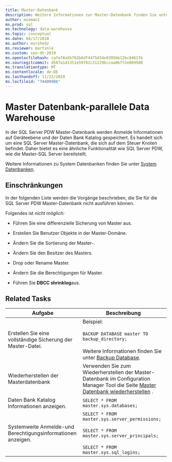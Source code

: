 ```yaml
---
title: Master-Datenbank
description: Weitere Informationen zur Master-Datenbank finden Sie unter Parallel Data Warehouse.
author: mzaman1
ms.prod: sql
ms.technology: data-warehouse
ms.topic: conceptual
ms.date: 04/17/2018
ms.author: murshedz
ms.reviewer: martinle
ms.custom: seo-dt-2019
ms.openlocfilehash: cafef8a5b702b6df4475d34e9395bb12bc9461fb
ms.sourcegitcommit: d587a141351e59782c31229bccaa0bff2e869580
ms.translationtype: MT
ms.contentlocale: de-DE
ms.lasthandoff: 11/22/2019
ms.locfileid: "74400986"
---
```

# <a name="master-database---parallel-data-warehouse"></a>Master Datenbank-parallele Data Warehouse
In der SQL Server PDW Master-Datenbank werden Anmelde Informationen auf Geräteebene und der Daten Bank Katalog gespeichert. Es handelt sich um eine SQL Server Master-Datenbank, die sich auf dem Steuer Knoten befindet. Daher bietet es eine ähnliche Funktionalität wie SQL Server PDW, wie die Master-SQL Server bereitstellt.  
  
Weitere Informationen zu System Datenbanken finden Sie unter [System Datenbanken](system-databases.md).  
  
## <a name="limitations-and-restrictions"></a>Einschränkungen  
In der folgenden Liste werden die Vorgänge beschrieben, die Sie für die SQL Server PDW Master-Datenbank nicht ausführen können.  
  
Folgendes ist *nicht möglich:*  
  
-   Führen Sie eine differenzielle Sicherung von Master aus.  
  
-   Erstellen Sie Benutzer Objekte in der Master-Domäne.  
  
-   Ändern Sie die Sortierung der Master-.  
  
-   Ändern Sie den Besitzer des Masters.  
  
-   Drop oder Rename Master.  
  
-   Ändern Sie die Berechtigungen für Master.  
  
-   Führen Sie **DBCC shrinklog**aus.  
  
## <a name="related-tasks"></a>Related Tasks  
  
|Aufgabe|Beschreibung|  
|--------|---------------|  
|Erstellen Sie eine vollständige Sicherung der Master-Datei.|Beispiel:<br /><br />`BACKUP DATABASE master TO backup_directory;`<br /><br />Weitere Informationen finden Sie unter [Backup Database](../t-sql/statements/backup-database-parallel-data-warehouse.md).|  
|Wiederherstellen der Masterdatenbank|Verwenden Sie zum Wiederherstellen der Master-Datenbank im Configuration Manager Tool die Seite [Master Datenbank wiederherstellen](restore-the-master-database.md) .|  
|Daten Bank Katalog Informationen anzeigen.|`SELECT * FROM master.sys.databases;`|  
|Systemweite Anmelde-und Berechtigungsinformationen anzeigen.|`SELECT * FROM master.sys.server_permissions;`<br /><br />`SELECT * FROM master.sys.server_principals;`<br /><br />`SELECT * FROM master.sys.sql_logins;`|  
  
<!-- MISSING LINKS 
## See Also  
[Common Metadata Query Examples &#40;SQL Server PDW&#41;](../sqlpdw/common-metadata-query-examples-sql-server-pdw.md)  
-->
  
